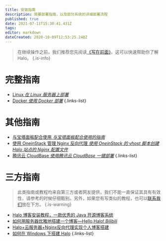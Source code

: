 ```yaml
---
title: 安装指南
description: 简要部署指南，以及部分系统的详细部署流程
published: true
date: 2021-07-11T15:30:41.431Z
tags: 
editor: markdown
dateCreated: 2020-10-09T12:53:25.248Z
---
```


> 在继续操作之前，我们推荐您先阅读[《写在前面》](/install/prepare)，这可以快速帮助你了解 Halo。
{.is-info}

# 完整指南

- [Linux *在 Linux 服务器上部署*](/install/linux)
- [Docker *使用 Docker 部署*](/install/docker)
{.links-list}

# 其他指南

- [与宝塔面板配合使用 *与宝塔面板配合使用的指南*](/install/bt-panel)
- [使用 OneinStack 管理 Nginx 反向代理 *使用 OneinStack 的 vhost 脚本创建 Halo 站点的 Nginx 配置文件*](/install/oneinstack)
- [腾讯云 CloudBase *使用腾讯云 CloudBase 一键部署*](/install/tencent-cloudbase)
{.links-list}

# 三方指南
> 此类指南或教程均来自第三方或者网友提供，我们不能一直保证其具有有效性，请参考的时候仔细甄别。另外，如果您有写类似的教程，也可以[联系我们](mailto:hi@halo.run)放在下方。
{.is-warning}

- [Halo 博客安装教程，一款优秀的 Java 开源博客系统](https://www.cnblogs.com/bronya0/p/14198512.html)
- [如何用服务器优雅地搭建一个博客—Hello,Halo! *Bilibili*](https://www.bilibili.com/video/BV1JN411Q7Na/)
- [Halo+云服务器+Nginx反向代理实现个人博客搭建](https://yusart.xyz/archives/halo%E4%B8%AA%E4%BA%BA%E5%8D%9A%E5%AE%A2%E6%90%AD%E5%BB%BA)
- [如何在 Windows 下搭建 Halo](https://ykanade.cn/archives/如何在windows下搭建halo)
{.links-list}